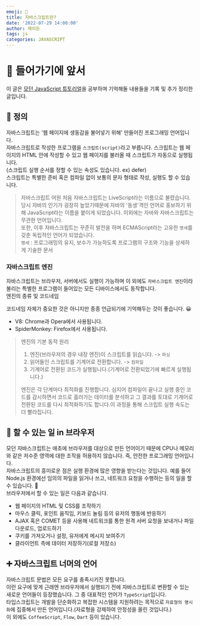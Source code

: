 ```yaml
---
emoji: 🍊
title: 자바스크립트란?
date: '2022-07-29 14:00:00'
author: 제이든
tags: js
categories: JAVASCRIPT
---
```


# 🍍 들어가기에 앞서

이 글은 [모던 JavaScript 튜토리얼](https://ko.javascript.info/)을 공부하며 기억해둘 내용들을 기록 및 추가 정리한 글입니다.<br/>

## 📖 정의

자바스크립트는 '웹 페이지에 생동감을 불어넣기 위해' 만들어진 프로그래밍 언어입니다.<br/>
자바스크립트로 작성한 프로그램을 `스크립트(script)`라고 부릅니다. 스크립트는 웹 페이지의 HTML 안에 작성할 수 있고 웹 페이지를 불러올 때 스크립트가 자동으로 실행됩니다.<br/>
(스크립트 실행 순서를 정할 수 있는 속성도 있습니다. ex) defer)<br/>
스크립트는 특별한 준비 혹은 컴파일 없이 보통의 문자 형태로 작성, 실행도 할 수 있습니다.

> 자바스크립트 어원
> 처음 자바스크립트는 LiveScript라는 이름으로 불렸습니다. 당시 자바의 인기가 굉장히 높았기때문에 자바의 '동생'격인 언어로 홍보하기 위해 JavaScript라는 이름을 붙이게 되었습니다. 이외에는 자바와 자바스크립트는 무관한 언어입니다.<br/>
> 또한, 이후 자바스크립트는 꾸준히 발전을 하며 ECMAScript라는 고유한 `명세`를 갖춘 독립적인 언어가 되었습니다.<br/> `명세` : 프로그래밍의 유지, 보수가 가능하도록 프로그램의 구조와 기능을 상세하게 기술한 문서

### 자바스크립트 엔진

자바스크립트는 브라우저, 서버에서도 실행이 가능하며 이 외에도 `자바스크립트 엔진`이라 불리는 특별한 프로그램이 들어있는 모든 디바이스에서도 동작합니다.
<br/>
엔진의 종류 및 코드네임
<br/>

코드네임 자체가 중요한 것은 아니지만 종종 언급되기에 기억해두는 것이 좋습니다. 😀

- V8: Chrome과 Opera에서 사용됩니다.
- SpiderMonkey: Firefox에서 사용됩니다.

> 엔진의 기본 동작 원리
>
> 1. 엔진(브라우저의 경우 내장 엔진)이 스크립트를 읽습니다. -> `파싱`
> 2. 읽어들인 스크립트를 기계어로 전환합니다. -> `컴파일`
> 3. 기계어로 전환된 코드가 실행됩니다.(기계어로 전환되었기에 빠르게 실행됩니다.)<br/>
>
> 엔진은 각 단계마다 최적화를 진행합니다. 심지어 컴파일이 끝나고 실행 중인 코드를 감시하면서 코드로 흘러가는 데이터를 분석하고 그 결과를 토대로 기계어로 전환된 코드를 다시 최적화하기도 합니다.이 과정을 통해 스크립트 실행 속도는 더 빨라집니다.

## 🔨 할 수 있는 일 in 브라우저

모던 자바스크립트는 애초에 브라우저를 대상으로 만든 언어이기 때문에 CPU나 메모리와 같은 저수준 영역에 대한 조작을 허용하지 않습니다. 즉, 안전한 프로그래밍 언어입니다.<br/>
자바스크립트의 흥미로운 점은 실행 환경에 많은 영향을 받는다는 것입니다. 예를 들어 Node.js 환경에선 임의의 파일을 읽거나 쓰고, 네트워크 요청을 수행하는 등의 일을 할 수 있습니다. 🤩<br/>
브라우저에서 할 수 있는 일은 다음과 같습니다.

- 웹 페이지의 HTML 및 CSS를 조작하기
- 마우스 클릭, 포인트 움직임, 키보드 눌림 등의 유저의 행동에 반응하기
- AJAX 혹은 COMET 등을 사용해 네트워크를 통한 원격 서버 요청을 보내거나 파일 다운로드, 업로드하기
- 쿠키를 가져오거나 설정, 유저에게 메시지 보여주기
- 클라이언트 측에 데이터 저장하기(로컬 저장소)

## ➕ 자바스크립트 너머의 언어

자바스크립트 문법은 모든 요구를 충족시키진 못합니다.<br/>
이런 요구에 맞게 근래엔 브라우저에서 실행되기 전에 자바스크립트로 변환할 수 있는 새로운 언어들이 등장했습니다. 그 중 대표적인 언어가 `TypeScript`입니다.<br/>
타입스크립트는 개발을 단순화하고 복잡한 시스템을 지원하려는 목적으로 `자료형의 명시화`에 집중해서 만든 언어입니다.(자료형을 강제하여 안정성을 올린 것입니다.)<br/>
이 외에도 `CoffeeScript`, `Flow`, `Dart` 등이 있습니다.

```toc

```
